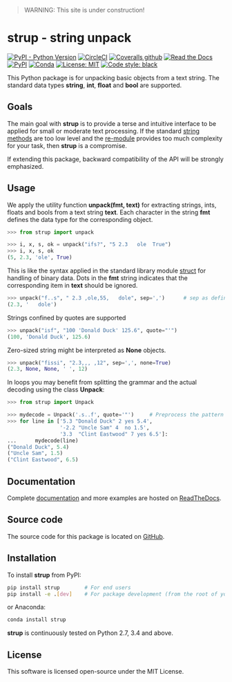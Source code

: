 > WARNING: This site is under construction!

# strup - string unpack

[![PyPI - Python Version](https://img.shields.io/pypi/pyversions/strup)](https://pypi.org/project/strup/)
[![CircleCI](https://img.shields.io/circleci/build/gh/jeblohe/strup?token=076c523c6a8f9a944a020eaca0d7074f05d77403)](https://circleci.com/gh/jeblohe/strup/tree/main)
[![Coveralls github](https://img.shields.io/coveralls/github/jeblohe/strup)](https://coveralls.io/github/jeblohe/strup)
[![Read the Docs](https://img.shields.io/readthedocs/strup)](https://strup.readthedocs.io/)
[![PyPI](https://img.shields.io/pypi/v/strup)](https://pypi.org/project/strup/)
[![Conda](https://img.shields.io/conda/v/conda-forge/strup)](https://anaconda.org/conda-forge/strup)
[![License: MIT](https://img.shields.io/badge/License-MIT-blue.svg)](https://github.com/jeblohe/strup/blob/master/LICENSE)
[![Code style: black](https://img.shields.io/badge/code%20style-black-000000.svg)](https://github.com/jeblohe/strup)

This Python package is for unpacking basic objects from a text string.
The standard data types **string**, **int**, **float** and **bool** are supported.

## Goals

The main goal with **strup** is to provide a terse and intuitive interface to be applied 
for small or moderate text processing.
If the standard [string methods](https://docs.python.org/3/library/stdtypes.html#string-methods)
are too low level and the [re-module](https://docs.python.org/3/library/re.html)
provides too much complexity for your task, then **strup** is a compromise.

If extending this package, backward compatibility of the API will be strongly emphasized.

## Usage

We apply the utility function **unpack(fmt, text)** for extracting
strings, ints, floats and bools from a text string **text**.
Each character in the string **fmt** defines the data type for the corresponding object.
 
```python
>>> from strup import unpack

>>> i, x, s, ok = unpack("ifs?", "5 2.3   ole  True")
>>> i, x, s, ok
(5, 2.3, 'ole', True)
```

This is like the syntax applied in the standard library module
[struct](https://docs.python.org/3/library/struct.html) for handling of binary data.
Dots in the **fmt** string indicates that the corresponding item in **text** should be ignored.

```python
>>> unpack("f..s", " 2.3 ,ole,55,   dole", sep=',')      # sep as defined in string.split()
(2.3, '   dole')
```
Strings confined by quotes are supported

```python
>>> unpack("isf", "100 'Donald Duck' 125.6", quote="'")
(100, 'Donald Duck', 125.6)
```

Zero-sized string might be interpreted as **None** objects.

```python
>>> unpack("fissi", "2.3,,, ,12", sep=',', none=True)
(2.3, None, None, ' ', 12)
```


   
In loops you may benefit from splitting the grammar and the actual decoding using the class **Unpack**:

```python
>>> from strup import Unpack

>>> mydecode = Unpack('.s..f', quote='"')     # Preprocess the pattern
>>> for line in ['5.3 "Donald Duck" 2 yes 5.4',
                 '-2.2 "Uncle Sam" 4  no 1.5',
                 '3.3  "Clint Eastwood" 7 yes 6.5']:
...      mydecode(line)
("Donald Duck", 5.4)
("Uncle Sam", 1.5)
("Clint Eastwood", 6.5)
```

## Documentation

Complete [documentation](https://strup.readthedocs.io/) and more examples are hosted 
on [ReadTheDocs](https://readthedocs.org/).

## Source code

The source code for this package is located on [GitHub](https://github.com/jeblohe/strup).

## Installation

To install **strup** from PyPI:

```bash
pip install strup        # For end users
pip install -e .[dev]    # For package development (from the root of your strup Git repo)
```

or Anaconda:

```bash
conda install strup
```

**strup** is continuously tested on Python 2.7, 3.4 and above.

## License

This software is licensed open-source under the MIT License.
